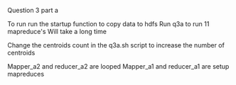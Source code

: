 Question 3 part a

To run run the startup function to copy data to hdfs
Run q3a to run 11 mapreduce's
Will take a long time

Change the centroids count in the q3a.sh script to increase the number of centroids

Mapper_a2 and reducer_a2 are looped
Mapper_a1 and reducer_a1 are setup mapreduces


